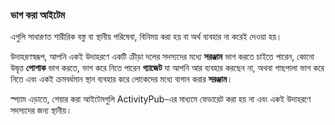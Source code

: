 ### ভাগ করা আইটেম
এগুলি সাধারণত শারীরিক বস্তু বা স্থানীয় পরিষেবা, বিনিময় করা হয় বা অর্থ ব্যবহার না করেই দেওয়া হয়।

উদাহরণস্বরূপ, আপনি একই উদাহরণে একটি ক্রীড়া দলের সদস্যদের মধ্যে **সরঞ্জাম** ভাগ করতে চাইতে পারেন, কোনো উদ্বৃত্ত **পোশাক** ভাগ করতে, ভাগ করে নিতে পারেন **গ্যাজেট** যা আপনি আর ব্যবহার করছেন না, অথবা গাছপালা ভাগ করে নিতে এবং একই ক্রমবর্ধমান স্থান ব্যবহার করে লোকেদের মধ্যে বাগান করার **সরঞ্জাম**।

স্প্যাম এড়াতে, শেয়ার করা আইটেমগুলি ActivityPub-এর মাধ্যমে ফেডারেট করা হয় না এবং একই উদাহরণে সদস্যদের জন্য স্থানীয়।
